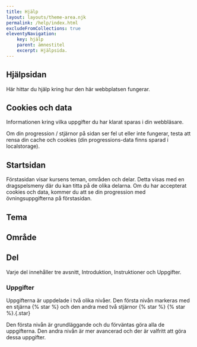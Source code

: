 ```yaml
---
title: Hjälp
layout: layouts/theme-area.njk
permalink: /help/index.html
excludeFromCollections: true
eleventyNavigation:
    key: hjälp
    parent: ämnestitel
    excerpt: Hjälpsida.
---
```


## Hjälpsidan

Här hittar du hjälp kring hur den här webbplatsen fungerar.

## Cookies och data

Informationen kring vilka uppgifter du har klarat sparas i din webbläsare.

Om din progression / stjärnor på sidan ser fel ut eller inte fungerar, testa att rensa din cache och cookies (din progressions-data finns sparad i localstorage).

## Startsidan

Förstasidan visar kursens teman, områden och delar. Detta visas med en dragspelsmeny där du kan titta på de olika delarna. Om du har accepterat cookies och data, kommer du att se din progression med övningsuppgifterna på förstasidan.

## Tema

## Område

## Del

Varje del innehåller tre avsnitt, Introduktion, Instruktioner och Uppgifter.

### Uppgifter

Uppgifterna är uppdelade i två olika nivåer. Den första nivån markeras med en stjärna {% star %} och den andra med två stjärnor {% star %} {% star %}.{.star}

Den första nivån är grundläggande och du förväntas göra alla de uppgifterna. Den andra nivån är mer avancerad och der är valfritt att göra dessa uppgifter.